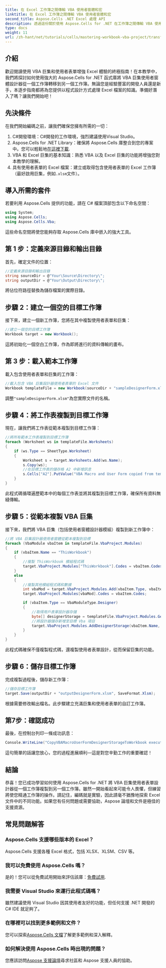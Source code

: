 ```yaml
---
title: 在 Excel 工作簿之間傳輸 VBA 使用者窗體和宏
linktitle: 在 Excel 工作簿之間傳輸 VBA 使用者窗體和宏
second_title: Aspose.Cells .NET Excel 處理 API
description: 透過這份關於使用 Aspose.Cells for .NET 在工作簿之間傳輸 VBA 使用者表單和巨集的綜合指南，釋放 Excel 自動化的強大功能。非常適合初學者和經驗豐富的開發人員。
type: docs
weight: 11
url: /zh-hant/net/tutorials/cells/mastering-workbook-vba-project/transfer-vba-user-form-and-macro/
---
```

## 介紹

歡迎閱讀使用 VBA 巨集和使用者表單增強 Excel 體驗的終極指南！在本教學中，我們將探討如何使用強大的 Aspose.Cells for .NET 函式庫將 VBA 巨集使用者窗體設計器從一個工作簿轉移到另一個工作簿。無論您是經驗豐富的開發人員還是新手，本逐步指南都將為您提供以程式設計方式處理 Excel 檔案的知識。準備好潛入了嗎？讓我們開始吧！

## 先決條件
在我們開始編碼之前，讓我們確保您擁有所需的一切：

1. C#開發環境：C#開發的工作環境，強烈建議使用Visual Studio。
2.  Aspose.Cells for .NET Library：確保將 Aspose.Cells 庫整合到您的專案中。您可以輕鬆地[在這裡下載](https://releases.aspose.com/cells/net/).
3. VBA 和 Excel 巨集的基本知識：熟悉 VBA 以及 Excel 巨集的功能將增強您對本教學的理解。
4. 具有使用者表單的 Excel 檔案：建立或取得包含使用者表單的 Excel 工作簿（最好啟用巨集，例如`.xlsm`文件）。

## 導入所需的套件
若要利用 Aspose.Cells 提供的功能，請在 C# 檔案頂部包含以下命名空間：

```csharp
using System;
using Aspose.Cells;
using Aspose.Cells.Vba;
```

這些命名空間將使您能夠存取 Aspose.Cells 庫中嵌入的強大工具。

## 第 1 步：定義來源目錄和輸出目錄
首先，確定文件的位置：

```csharp
//定義來源目錄和輸出目錄
string sourceDir = @"Your\Source\Directory\";
string outputDir = @"Your\Output\Directory\";
```

將佔位符路徑替換為儲存檔案的實際目錄。

## 步驟 2：建立一個空的目標工作簿
接下來，建立一個新工作簿，您將在其中複製使用者表單和巨集：

```csharp
//建立一個空的目標工作簿
Workbook target = new Workbook();
```

這將初始化一個空白工作簿，作為即將進行的資料傳輸的畫布。

## 第 3 步：載入範本工作簿
載入包含使用者表單和巨集的工作簿：

```csharp
//載入包含 VBA 巨集設計器使用者表單的 Excel 文件
Workbook templateFile = new Workbook(sourceDir + "sampleDesignerForm.xlsm");
```

調整`"sampleDesignerForm.xlsm"`為您實際文件的名稱。

## 步驟 4：將工作表複製到目標工作簿
現在，讓我們將工作表從範本複製到目標工作簿：

```csharp
//將所有範本工作表複製到目標工作簿
foreach (Worksheet ws in templateFile.Worksheets)
{
    if (ws.Type == SheetType.Worksheet)
    {
        Worksheet s = target.Worksheets.Add(ws.Name);
        s.Copy(ws);
        //在目標工作表的儲存格 A2 中新增訊息
        s.Cells["A2"].PutValue("VBA Macro and User Form copied from template to target.");
    }
}
```

此程式碼循環遍歷範本中的每個工作表並將其複製到目標工作簿，確保所有資料無縫傳輸。

## 步驟 5：從範本複製 VBA 巨集
接下來，我們將 VBA 巨集（包括使用者窗體設計器模組）複製到新工作簿中：

```csharp
//將 VBA 巨集設計器使用者窗體從範本複製到目標
foreach (VbaModule vbaItem in templateFile.VbaProject.Modules)
{
    if (vbaItem.Name == "ThisWorkbook")
    {
        //複製 ThisWorkbook 模組程式碼
        target.VbaProject.Modules["ThisWorkbook"].Codes = vbaItem.Codes;
    }
    else
    {
        //複製其他模組程式碼和數據
        int vbaMod = target.VbaProject.Modules.Add(vbaItem.Type, vbaItem.Name);
        target.VbaProject.Modules[vbaMod].Codes = vbaItem.Codes;

        if (vbaItem.Type == VbaModuleType.Designer)
        {
            //取得用戶表單設計器存儲
            byte[] designerStorage = templateFile.VbaProject.Modules.GetDesignerStorage(vbaItem.Name);
            //將設計器儲存新增至目標 Vba 項目
            target.VbaProject.Modules.AddDesignerStorage(vbaItem.Name, designerStorage);
        }
    }
}
```

此程式碼確保不僅複製程式碼，還複製使用者表單設計，從而保留巨集的功能。

## 步驟 6：儲存目標工作簿
完成複製過程後，儲存新工作簿：

```csharp
//儲存目標工作簿
target.Save(outputDir + "outputDesignerForm.xlsm", SaveFormat.Xlsm);
```

根據需要修改輸出檔名。此步驟建立充滿巨集和使用者表單的自訂工作簿。

## 第7步：確認成功
最後，在控制台列印一條成功訊息：

```csharp
Console.WriteLine("CopyVBAMacroUserFormDesignerStorageToWorkbook executed successfully.\r\n");
```

這句簡單的話讓您放心，您的過程進展順利—這是對您辛勤工作的重要確認！

## 結論
恭喜！您已成功學習如何使用 Aspose.Cells for .NET 將 VBA 巨集使用者表單設計器從一個工作簿複製到另一個工作簿。雖然一開始看起來可能令人畏懼，但練習將使您精通工作簿的操作。請記住，編碼就是實驗，因此請毫不猶豫地探索 Excel 文件中的不同功能。如果您有任何問題或需要協助，Aspose 論壇和文件是極佳的支援資源。

## 常見問題解答

### Aspose.Cells 支援哪些版本的 Excel？
Aspose.Cells 支援各種 Excel 格式，包括 XLSX、XLSM、CSV 等。

### 我可以免費使用 Aspose.Cells 嗎？
是的！您可以從免費試用開始來評估該庫：[免費試用](https://releases.aspose.com/).

### 我需要 Visual Studio 來運行此程式碼嗎？
雖然建議使用 Visual Studio 因其使用者友好的功能，但任何支援 .NET 開發的 C# IDE 就足夠了。

### 在哪裡可以找到更多範例和文件？
您可以探索[Aspose.Cells 文檔](https://reference.aspose.com/cells/net/)了解更多範例和深入解釋。

### 如何解決使用 Aspose.Cells 時出現的問題？
您應該訪問[Aspose 支援論壇](https://forum.aspose.com/c/cells/9)尋求社區和 Aspose 支援人員的協助。
